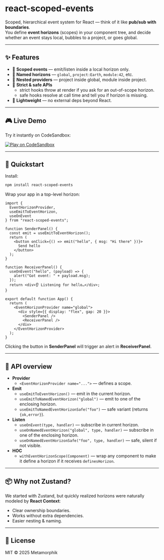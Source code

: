 # react-scoped-events

Scoped, hierarchical event system for React — think of it like **pub/sub with boundaries**.  
You define **event horizons** (scopes) in your component tree, and decide whether an event stays local, bubbles to a project, or goes global.

---

## ✨ Features

- 🔹 **Scoped events** — emit/listen inside a local horizon only.  
- 🔹 **Named horizons** — `global`, `project:Earth`, `module:42`, etc.  
- 🔹 **Nested providers** — project inside global, module inside project.  
- 🔹 **Strict & safe APIs**  
  - strict hooks throw at render if you ask for an out-of-scope horizon.  
  - safe hooks resolve at call time and tell you if horizon is missing.  
- 🔹 **Lightweight** — no external deps beyond React.  

---

## 🎮 Live Demo

Try it instantly on CodeSandbox:

[![Play on CodeSandbox](https://img.shields.io/badge/Play%20on-CodeSandbox-151515?logo=codesandbox&logoColor=white)](https://codesandbox.io/p/sandbox/github/metamorphik/react-scoped-events/tree/main/examples/org)

---

## 🚀 Quickstart

Install:
```bash
npm install react-scoped-events
```

Wrap your app in a top-level horizon:
```tsx
import {
  EventHorizonProvider,
  useEmitToEventHorizon,
  useOnEvent
} from "react-scoped-events";

function SenderPanel() {
  const emit = useEmitToEventHorizon();
  return (
    <button onClick={() => emit("hello", { msg: "Hi there" })}>
      Send hello
    </button>
  );
}

function ReceiverPanel() {
  useOnEvent("hello", (payload) => {
    alert("Got event: " + payload.msg);
  });
  return <div>👂 Listening for hello…</div>;
}

export default function App() {
  return (
    <EventHorizonProvider name="global">
      <div style={{ display: "flex", gap: 20 }}>
        <SenderPanel />
        <ReceiverPanel />
      </div>
    </EventHorizonProvider>
  );
}
```

Clicking the button in **SenderPanel** will trigger an alert in **ReceiverPanel**.

---

## 🧭 API overview

- **Provider**
  - `<EventHorizonProvider name="...">` — defines a scope.
- **Emit**
  - `useEmitToEventHorizon()` — emit in the current horizon.
  - `useEmitToNamedEventHorizon("global")` — emit to one of the enclosing horizon.
  - `useEmitToNamedEventHorizonSafe("foo")` — safe variant (returns `{ok,error}`).  
- **Listen**
  - `useOnEvent(type, handler)` — subscribe in current horizon.
  - `useOnNamedEventHorizon("global", type, handler)` — subscribe in one of the enclosing horizon.
  - `useOnNamedEventHorizonSafe("foo", type, handler)` — safe, silent if not visible.
- **HOC**
  - `withEventHorizonScope(Component)` — wrap any component to make it define a horizon if it receives `definesHorizon`.

---

## 📦 Why not Zustand?

We started with Zustand, but quickly realized horizons were naturally modeled by **React Context**:
- Clear ownership boundaries.
- Works without extra dependencies.
- Easier nesting & naming.

---

## 📝 License

MIT © 2025 Metamorphik
